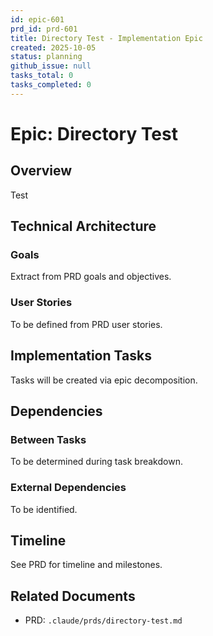 ```yaml
---
id: epic-601
prd_id: prd-601
title: Directory Test - Implementation Epic
created: 2025-10-05
status: planning
github_issue: null
tasks_total: 0
tasks_completed: 0
---
```

# Epic: Directory Test

## Overview

Test

## Technical Architecture

### Goals
Extract from PRD goals and objectives.

### User Stories
To be defined from PRD user stories.

## Implementation Tasks

Tasks will be created via epic decomposition.

## Dependencies

### Between Tasks
To be determined during task breakdown.

### External Dependencies
To be identified.

## Timeline

See PRD for timeline and milestones.

## Related Documents

- PRD: `.claude/prds/directory-test.md`

